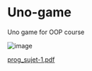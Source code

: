 # Uno-game
Uno game for OOP course 

![image](https://user-images.githubusercontent.com/44986865/155088522-d743c400-9f2c-4be0-8043-8cbf1d4095f0.png)


[prog_sujet-1.pdf](https://github.com/ziraax/Uno-game/files/8114751/prog_sujet-1.pdf)
